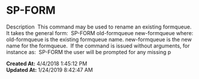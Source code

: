 # SP-FORM

Description  This command may be used to rename an existing formqueue. It takes the general form:  SP-FORM old-formqueue new-formqueue where: old-formqueue is the existing formqueue name. new-formqueue is the new name for the formqueue.  If the command is issued without arguments, for instance as:  SP-FORM the user will be prompted for any missing p  

**Created At:** 4/4/2018 1:45:12 PM  
**Updated At:** 1/24/2019 8:42:47 AM  

